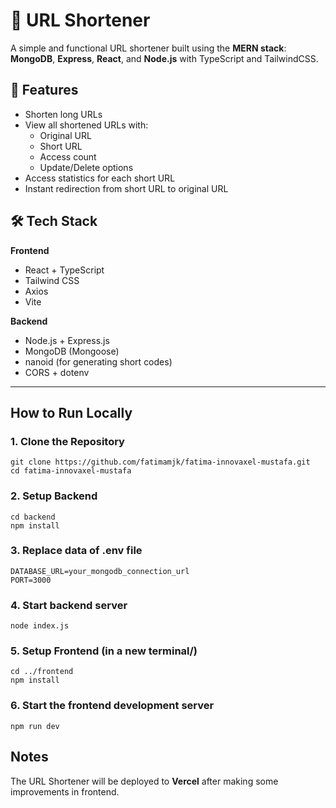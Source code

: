 # 🔗 URL Shortener

A simple and functional URL shortener built using the **MERN stack**:  
**MongoDB**, **Express**, **React**, and **Node.js** with TypeScript and TailwindCSS.

## 📌 Features

- Shorten long URLs
- View all shortened URLs with:
  - Original URL
  - Short URL
  - Access count
  - Update/Delete options
- Access statistics for each short URL
- Instant redirection from short URL to original URL

## 🛠️ Tech Stack

**Frontend**
- React + TypeScript
- Tailwind CSS
- Axios
- Vite

**Backend**
- Node.js + Express.js
- MongoDB (Mongoose)
- nanoid (for generating short codes)
- CORS + dotenv

---

## How to Run Locally

### 1. Clone the Repository
    git clone https://github.com/fatimamjk/fatima-innovaxel-mustafa.git
    cd fatima-innovaxel-mustafa

### 2. Setup Backend
    cd backend
    npm install
    
### 3. Replace data of .env file
    DATABASE_URL=your_mongodb_connection_url
    PORT=3000

### 4. Start backend server
    node index.js

### 5. Setup Frontend (in a new terminal/)
    cd ../frontend
    npm install

### 6. Start the frontend development server
    npm run dev


 Notes
-------------------------------

The URL Shortener will be deployed to **Vercel** after making some improvements in frontend.


    





    


 


